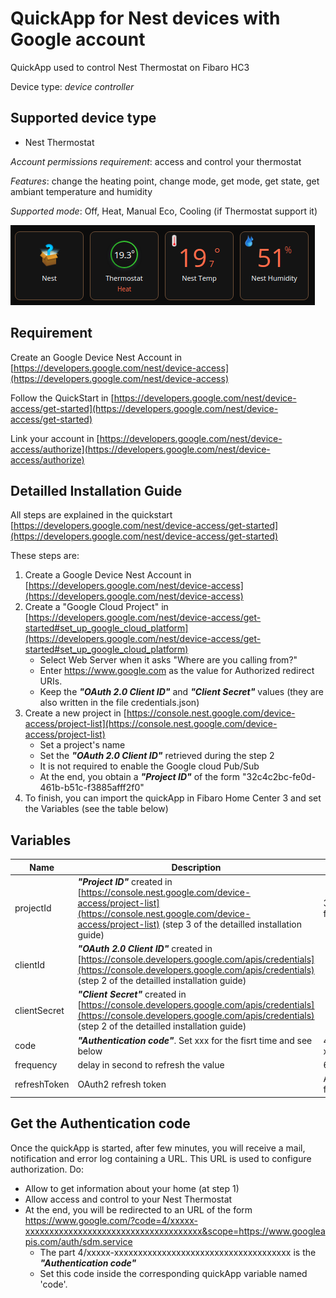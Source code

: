 # QuickApp for Nest devices with Google account

QuickApp used to control Nest Thermostat on Fibaro HC3

Device type: *device controller*

## Supported device type

* Nest Thermostat

*Account permissions requirement*: access and control your thermostat

*Features*: change the heating point, change mode, get mode, get state, get ambiant temperature and humidity

*Supported mode*: Off, Heat, Manual Eco, Cooling (if Thermostat support it)

![Screenshot](Nest_quickapp.png)


## Requirement

Create an Google Device Nest Account in [https://developers.google.com/nest/device-access](https://developers.google.com/nest/device-access)

Follow the QuickStart in [https://developers.google.com/nest/device-access/get-started](https://developers.google.com/nest/device-access/get-started)

Link your account in [https://developers.google.com/nest/device-access/authorize](https://developers.google.com/nest/device-access/authorize)

## Detailled Installation Guide

All steps are explained in the quickstart [https://developers.google.com/nest/device-access/get-started](https://developers.google.com/nest/device-access/get-started)

These steps are:
1. Create a Google Device Nest Account in [https://developers.google.com/nest/device-access](https://developers.google.com/nest/device-access)
2. Create a "Google Cloud Project" in [https://developers.google.com/nest/device-access/get-started#set_up_google_cloud_platform](https://developers.google.com/nest/device-access/get-started#set_up_google_cloud_platform)
    - Select Web Server when it asks "Where are you calling from?"
    - Enter https://www.google.com as the value for Authorized redirect URIs.
    - Keep the **_"OAuth 2.0 Client ID"_** and **_"Client Secret"_** values (they are also written in the file credentials.json)
3. Create a new project in [https://console.nest.google.com/device-access/project-list](https://console.nest.google.com/device-access/project-list)
    - Set a project's name
    - Set the **_"OAuth 2.0 Client ID"_** retrieved during the step 2
    - It is not required to enable the Google cloud Pub/Sub
    - At the end, you obtain a **_"Project ID"_** of the form "32c4c2bc-fe0d-461b-b51c-f3885afff2f0"
4. To finish, you can import the quickApp in Fibaro Home Center 3 and set the Variables (see the table below)

## Variables

| Name          | Description   | Example of value |
| ------------- | ------------- |------------------|
| projectId    |  **_"Project ID"_** created in [https://console.nest.google.com/device-access/project-list](https://console.nest.google.com/device-access/project-list) (step 3 of the detailled installation guide)    |  32c4c2bc-fe0d-461b-b51c-f3885afff2f0 |
| clientId  | **_"OAuth 2.0 Client ID"_** created in [https://console.developers.google.com/apis/credentials](https://console.developers.google.com/apis/credentials) (step 2 of the detailled installation guide)  | |
| clientSecret  |  **_"Client Secret"_** created in [https://console.developers.google.com/apis/credentials](https://console.developers.google.com/apis/credentials) (step 2 of the detailled installation guide)  | |
| code  | **_"Authentication code"_**. Set xxx for the fisrt time and see below  | 4/xxxxx-xxxxxxxxxxxxxxxxxxxxxxxxxxxxxxxxxxxxx |
| frequency  | delay in second to refresh the value  | 60 |
| refreshToken  | OAuth2 refresh token  | Automatically retrieve. Set it to ‘-’ for the fisrt time |

## Get the Authentication code

Once the quickApp is started, after few minutes, you will receive a mail, notification and error log containing a URL.
This URL is used to configure authorization. Do:
- Allow to get information about your home (at step 1)
- Allow access and control to your Nest Thermostat
- At the end, you will be redirected to an URL of the form https://www.google.com/?code=4/xxxxx-xxxxxxxxxxxxxxxxxxxxxxxxxxxxxxxxxxxxx&scope=https://www.googleapis.com/auth/sdm.service
    - The part 4/xxxxx-xxxxxxxxxxxxxxxxxxxxxxxxxxxxxxxxxxxxx is the **_"Authentication code"_**
    - Set this code inside the corresponding quickApp variable named 'code'.



